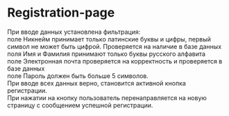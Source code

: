 # Registration-page
При вводе данных установлена фильтрация:<br>
		поле Никнейм принимает только латинские буквы и цифры,
		первый символ не может быть цифрой. Проверяется на наличие в базе данных<br>
		поля Имя и Фамилия принимают только буквы русского алфавита<br>
		поле Электронная почта проверяется на корректность и проверяется в базе данных<br>
		поле Пароль должен быть больше 5 символов.<br>
При вводе всех данных верно, становится активной кнопка регистрации.<br>
При нажатии на кнопку пользователь перенаправляется на новую страницу с сообщением успешной регистрации.
